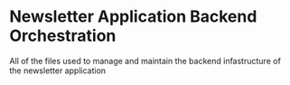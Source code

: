 # Newsletter Application Backend Orchestration
All of the files used to manage and maintain the backend infastructure of the newsletter application
